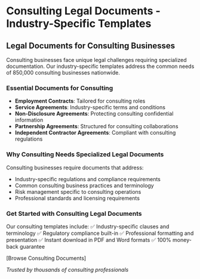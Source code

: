 # Consulting Legal Documents - Industry-Specific Templates

## Legal Documents for Consulting Businesses

Consulting businesses face unique legal challenges requiring specialized documentation. Our industry-specific templates address the common needs of 850,000 consulting businesses nationwide.

### Essential Documents for Consulting

- **Employment Contracts**: Tailored for consulting roles
- **Service Agreements**: Industry-specific terms and conditions
- **Non-Disclosure Agreements**: Protecting consulting confidential information
- **Partnership Agreements**: Structured for consulting collaborations
- **Independent Contractor Agreements**: Compliant with consulting regulations

### Why Consulting Needs Specialized Legal Documents

Consulting businesses require documents that address:

- Industry-specific regulations and compliance requirements
- Common consulting business practices and terminology
- Risk management specific to consulting operations
- Professional standards and licensing requirements

### Get Started with Consulting Legal Documents

Our consulting templates include:
✅ Industry-specific clauses and terminology
✅ Regulatory compliance built-in
✅ Professional formatting and presentation
✅ Instant download in PDF and Word formats
✅ 100% money-back guarantee

[Browse Consulting Documents]

_Trusted by thousands of consulting professionals_

